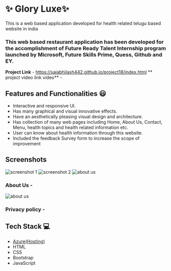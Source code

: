 # ✨ Glory Luxe✨

This is a web based application developed for health related telugu based website in india

### This web based restaurant application has been developed for the accomplishment of Future Ready Talent Internship program launched by Microsoft, Future Skills Prime, Quess, Github and EY.


**Project Link** - https://saiabhilash442.github.io/project18/index.html
** project video link video** -


## Features and Functionalities 😃

- Interactive and responsive UI.
- Has many graphical and visual innovative effects.
- Have an aesthetically pleasing visual design and architecture.
- Has collection of many web pages including Home, About Us, Contact, Menu, health topics and health related information etc.
- User can know about health information through this website.
- Included the feedback Survey form to increase the scope of improvement 

## Screenshots



   ![screenshot 1](https://user-images.githubusercontent.com/116709164/201470800-db327a84-e74b-4206-9e8f-9f808461637d.jpeg)
![screenshot 2](https://user-images.githubusercontent.com/116709164/201470801-12b8a8c2-a971-4c13-b5c5-617298d6ff90.jpeg)
![about us](https://user-images.githubusercontent.com/116709164/201470802-264aef79-721b-4195-90c0-ccfd470b94d3.jpeg)


### About Us -




![about us](https://user-images.githubusercontent.com/116709164/201470798-0273fff0-d3de-4ea7-abff-054202cf74fd.jpeg)


### Privacy policy -





## Tech Stack 💻

- [Azure(Hosting)](https://azure.microsoft.com/en-in/features/azure-portal/)
- HTML
- CSS
- Bootstrap
- JavaScript
